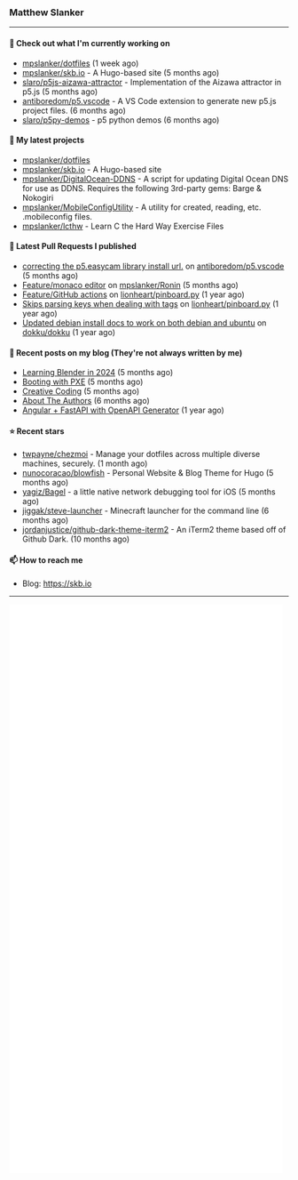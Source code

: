 ### Matthew Slanker
---
#### 👷 Check out what I'm currently working on

- [mpslanker/dotfiles](https://github.com/mpslanker/dotfiles) (1 week ago)
- [mpslanker/skb.io](https://github.com/mpslanker/skb.io) - A Hugo-based site (5 months ago)
- [slaro/p5js-aizawa-attractor](https://github.com/slaro/p5js-aizawa-attractor) - Implementation of the Aizawa attractor in p5.js (5 months ago)
- [antiboredom/p5.vscode](https://github.com/antiboredom/p5.vscode) - A VS Code extension to generate new p5.js project files. (6 months ago)
- [slaro/p5py-demos](https://github.com/slaro/p5py-demos) - p5 python demos (6 months ago)

#### 🌱 My latest projects

- [mpslanker/dotfiles](https://github.com/mpslanker/dotfiles)
- [mpslanker/skb.io](https://github.com/mpslanker/skb.io) - A Hugo-based site
- [mpslanker/DigitalOcean-DDNS](https://github.com/mpslanker/DigitalOcean-DDNS) - A script for updating Digital Ocean DNS for use as DDNS.  Requires the following 3rd-party gems: Barge &amp; Nokogiri
- [mpslanker/MobileConfigUtility](https://github.com/mpslanker/MobileConfigUtility) - A utility for created, reading, etc. .mobileconfig files.
- [mpslanker/lcthw](https://github.com/mpslanker/lcthw) - Learn C the Hard Way Exercise Files

#### 🔨 Latest Pull Requests I published

- [correcting the p5.easycam library install url.](https://github.com/antiboredom/p5.vscode/pull/62) on [antiboredom/p5.vscode](https://github.com/antiboredom/p5.vscode) (5 months ago)
- [Feature/monaco editor](https://github.com/mpslanker/Ronin/pull/1) on [mpslanker/Ronin](https://github.com/mpslanker/Ronin) (5 months ago)
- [Feature/GitHub actions](https://github.com/lionheart/pinboard.py/pull/30) on [lionheart/pinboard.py](https://github.com/lionheart/pinboard.py) (1 year ago)
- [Skips parsing keys when dealing with tags](https://github.com/lionheart/pinboard.py/pull/28) on [lionheart/pinboard.py](https://github.com/lionheart/pinboard.py) (1 year ago)
- [Updated debian install docs to work on both debian and ubuntu](https://github.com/dokku/dokku/pull/5658) on [dokku/dokku](https://github.com/dokku/dokku) (1 year ago)

#### 📜 Recent posts on my blog (They're not always written by me) 

- [Learning Blender in 2024](https://skb.io/posts/blender-getting-started/) (5 months ago)
- [Booting with PXE](https://skb.io/posts/booting-with-pxe/) (5 months ago)
- [Creative Coding](https://skb.io/posts/generative-art/) (5 months ago)
- [About The Authors](https://skb.io/about/) (6 months ago)
- [Angular &#43; FastAPI with OpenAPI Generator](https://skb.io/posts/ng&#43;fastapi/) (1 year ago)

#### ⭐ Recent stars

- [twpayne/chezmoi](https://github.com/twpayne/chezmoi) - Manage your dotfiles across multiple diverse machines, securely. (1 month ago)
- [nunocoracao/blowfish](https://github.com/nunocoracao/blowfish) - Personal Website &amp; Blog Theme for Hugo (5 months ago)
- [yagiz/Bagel](https://github.com/yagiz/Bagel) - a little native network debugging tool for iOS (5 months ago)
- [jiggak/steve-launcher](https://github.com/jiggak/steve-launcher) - Minecraft launcher for the command line (6 months ago)
- [jordanjustice/github-dark-theme-iterm2](https://github.com/jordanjustice/github-dark-theme-iterm2) - An iTerm2 theme based off of Github Dark. (10 months ago)

#### 📫 How to reach me
- Blog: https://skb.io
---
<img src="https://raw.githubusercontent.com/mpslanker/mpslanker/main/github-metrics.svg">